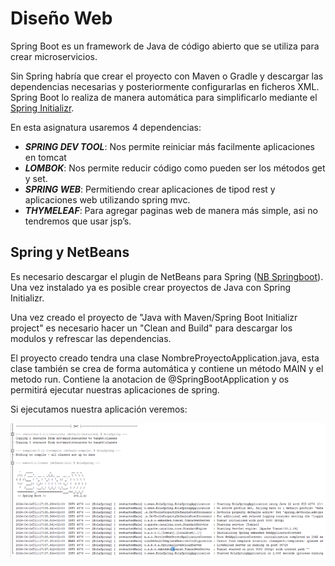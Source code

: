 # Diseño Web

Spring Boot es un framework de Java de código abierto que se utiliza para crear microservicios.

Sin Spring habría que crear el proyecto con Maven o Gradle y descargar las dependencias necesarias y posteriormente configurarlas en ficheros XML. Spring Boot lo realiza de manera automática para simplificarlo mediante el [Spring Initializr](https://start.spring.io).

En esta asignatura usaremos 4 dependencias:
+ ***SPRING DEV TOOL***: Nos permite reiniciar más facilmente aplicaciones en tomcat
+ ***LOMBOK***: Nos permite reducir código como pueden ser los métodos get y set.
+ ***SPRING WEB***: Permitiendo crear aplicaciones de tipod rest y aplicaciones web utilizando spring mvc.
+ ***THYMELEAF***: Para agregar paginas web de manera más simple, asi no tendremos que usar jsp’s.

## Spring y NetBeans
Es necesario descargar el plugin de NetBeans para Spring ([NB Springboot](https://plugins.netbeans.apache.org/catalogue/?id=4)). Una vez instalado ya es posible crear proyectos de Java con Spring Initializr.

Una vez creado el proyecto de "Java with Maven/Spring Boot Initializr project" es necesario hacer un "Clean and Build"  para descargar los modulos y refrescar las dependencias.

El proyecto creado tendra una clase NombreProyectoApplication.java, esta clase también se crea de forma automática y contiene un método MAIN y el metodo run. Contiene la anotacion de @SpringBootApplication y os permitirá ejecutar nuestras aplicaciones de spring.

Si ejecutamos nuestra aplicación veremos:

![Output Spring](https://github.com/13sauca13/PRG/blob/master/Recursos/Output%20Spring.png)


